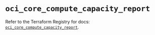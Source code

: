 # `oci_core_compute_capacity_report`

Refer to the Terraform Registry for docs: [`oci_core_compute_capacity_report`](https://registry.terraform.io/providers/oracle/oci/6.37.0/docs/resources/core_compute_capacity_report).

